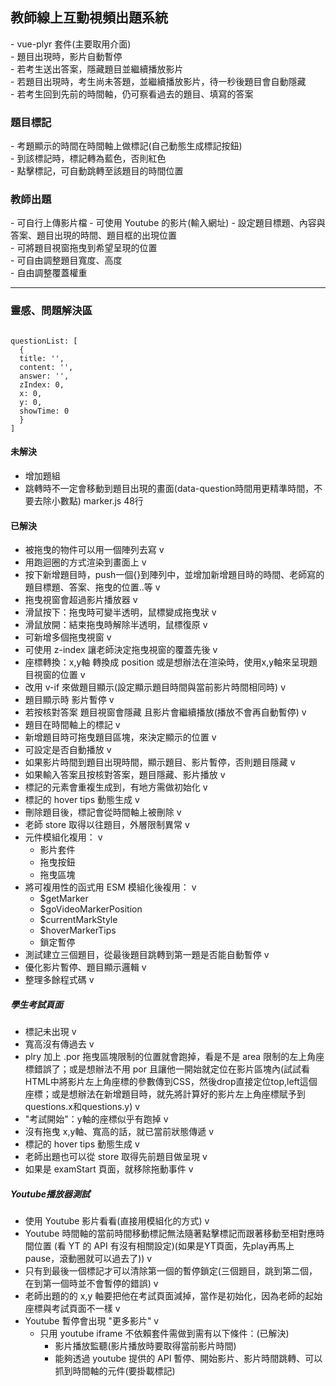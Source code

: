 <h2>教師線上互動視頻出題系統</h2>
- vue-plyr 套件(主要取用介面)<br />
- 題目出現時，影片自動暫停<br />
- 若考生送出答案，隱藏題目並繼續播放影片<br />
- 若題目出現時，考生尚未答題，並繼續播放影片，待一秒後題目會自動隱藏<br />
- 若考生回到先前的時間軸，仍可察看過去的題目、填寫的答案<br />

<h3>題目標記</h3>
- 考題顯示的時間在時間軸上做標記(自己動態生成標記按鈕)<br />
- 到該標記時，標記轉為藍色，否則紅色<br />
- 點擊標記，可自動跳轉至該題目的時間位置<br />

<h3>教師出題</h3>
- 可自行上傳影片檔
- 可使用 Youtube 的影片(輸入網址)
- 設定題目標題、內容與答案、題目出現的時間、題目框的出現位置<br />
- 可將題目視窗拖曳到希望呈現的位置<br />
- 可自由調整題目寬度、高度<br />
- 自由調整覆蓋權重<br />

<hr />

<h3>靈感、問題解決區</h3>

<code>
questionList: [
  {
  title: '',
  content: '',
  answer: '',
  zIndex: 0,
  x: 0,
  y: 0,
  showTime: 0
  }
]
</code>

<h4>未解決</h4>

- 增加題組
- 跳轉時不一定會移動到題目出現的畫面(data-question時間用更精準時間，不要去除小數點) marker.js 48行

<h4>已解決</h4>

- 被拖曳的物件可以用一個陣列去寫 v
- 用跑迴圈的方式渲染到畫面上 v
- 按下新增題目時，push一個{}到陣列中，並增加新增題目時的時間、老師寫的題目標題、答案、拖曳的位置..等 v
- 拖曳視窗會超過影片播放器 v
- 滑鼠按下：拖曳時可變半透明，鼠標變成拖曳狀 v
- 滑鼠放開：結束拖曳時解除半透明，鼠標復原 v
- 可新增多個拖曳視窗 v
- 可使用 z-index 讓老師決定拖曳視窗的覆蓋先後 v
- 座標轉換：x,y軸 轉換成 position 或是想辦法在渲染時，使用x,y軸來呈現題目視窗的位置 v
- 改用 v-if 來做題目顯示(設定顯示題目時間與當前影片時間相同時) v
- 題目顯示時 影片暫停 v
- 若按核對答案 題目視窗會隱藏 且影片會繼續播放(播放不會再自動暫停) v
- 題目在時間軸上的標記 v
- 新增題目時可拖曳題目區塊，來決定顯示的位置 v
- 可設定是否自動播放 v
- 如果影片時間到題目出現時間，顯示題目、影片暫停，否則題目隱藏 v
- 如果輸入答案且按核對答案，題目隱藏、影片播放 v
- 標記的元素會重複生成到，有地方需做初始化 v
- 標記的 hover tips 動態生成 v
- 刪除題目後，標記會從時間軸上被刪除 v
- 老師 store 取得以往題目，外層限制異常 v
- 元件模組化複用： v
  - 影片套件
  - 拖曳按鈕
  - 拖曳區塊
- 將可複用性的函式用 ESM 模組化後複用： v
  - $getMarker
  - $goVideoMarkerPosition
  - $currentMarkStyle
  - $hoverMarkerTips
  - 鎖定暫停
- 測試建立三個題目，從最後題目跳轉到第一題是否能自動暫停 v
- 優化影片暫停、題目顯示邏輯 v
- 整理多餘程式碼 v

<h5>學生考試頁面</h5>

- 標記未出現 v
- 寬高沒有傳過去 v
- plry 加上 .por 拖曳區塊限制的位置就會跑掉，看是不是 area 限制的左上角座標錯誤了；或是想辦法不用 por 且讓他一開始就定位在影片區塊內(試試看HTML中將影片左上角座標的參數傳到CSS，然後drop直接定位top,left這個座標；或是想辦法在新增題目時，就先將計算好的影片左上角座標賦予到questions.x和questions.y) v
- "考試開始"：y軸的座標似乎有跑掉 v
- 沒有拖曳 x,y軸、寬高的話，就已當前狀態傳遞 v
- 標記的 hover tips 動態生成 v
- 老師出題也可以從 store 取得先前題目做呈現 v
- 如果是 examStart 頁面，就移除拖動事件 v

<h5>Youtube播放器測試</h5>

- 使用 Youtube 影片看看(直接用模組化的方式) v
- Youtube 時間軸的當前時間移動標記無法隨著點擊標記而跟著移動至相對應時間位置 (看 YT 的 API 有沒有相關設定)(如果是YT頁面，先play再馬上pause，滾動圈就可以過去了)) v
- 只有到最後一個標記才可以清除第一個的暫停鎖定(三個題目，跳到第二個，在到第一個時並不會暫停的錯誤) v
- 老師出題的的 x,y 軸要把他在考試頁面減掉，當作是初始化，因為老師的起始座標與考試頁面不一樣 v
- Youtube 暫停會出現 "更多影片" v
  - 只用 youtube iframe 不依賴套件需做到需有以下條件：(已解決)
    - 影片播放監聽(影片播放時要取得當前影片時間)
    - 能夠透過 youtube 提供的 API 暫停、開始影片、影片時間跳轉、可以抓到時間軸的元件(要掛載標記)

